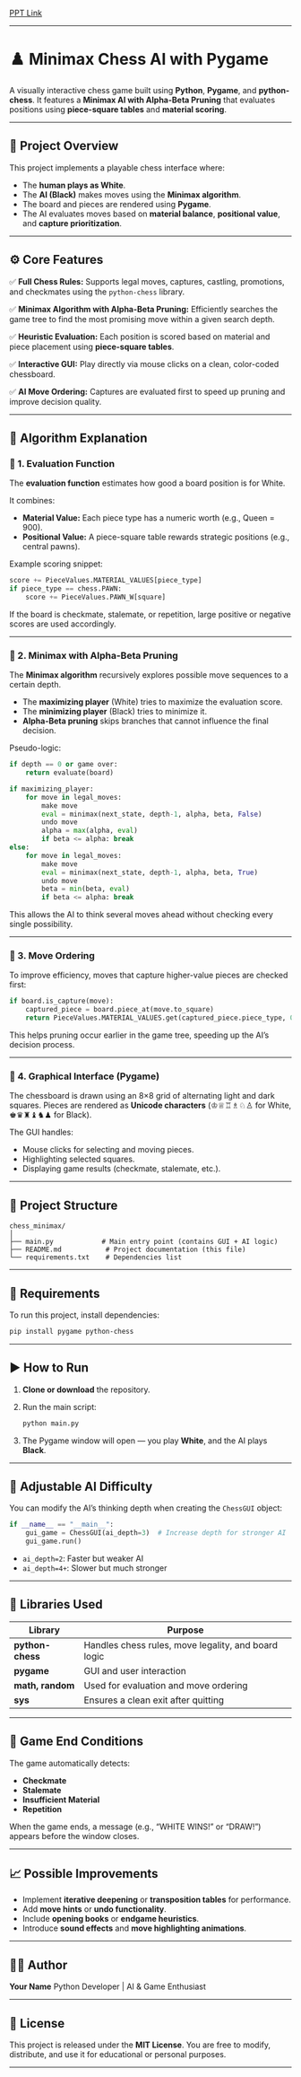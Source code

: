 [PPT Link](https://www.figma.com/deck/tW7c1kefEECfDsvAIeFS4j/AI-mini-project?node-id=1-250&viewport=-148%2C-157%2C0.72&t=BXDEJvplmuRHXfXk-1&scaling=min-zoom&content-scaling=fixed&page-id=0%3A1)

---

# ♟️ Minimax Chess AI with Pygame

A visually interactive chess game built using **Python**, **Pygame**, and **python-chess**.
It features a **Minimax AI with Alpha-Beta Pruning** that evaluates positions using **piece-square tables** and **material scoring**.

---

## 🧠 Project Overview

This project implements a playable chess interface where:

* The **human plays as White**.
* The **AI (Black)** makes moves using the **Minimax algorithm**.
* The board and pieces are rendered using **Pygame**.
* The AI evaluates moves based on **material balance**, **positional value**, and **capture prioritization**.

---

## ⚙️ Core Features

✅ **Full Chess Rules:**
Supports legal moves, captures, castling, promotions, and checkmates using the `python-chess` library.

✅ **Minimax Algorithm with Alpha-Beta Pruning:**
Efficiently searches the game tree to find the most promising move within a given search depth.

✅ **Heuristic Evaluation:**
Each position is scored based on material and piece placement using **piece-square tables**.

✅ **Interactive GUI:**
Play directly via mouse clicks on a clean, color-coded chessboard.

✅ **AI Move Ordering:**
Captures are evaluated first to speed up pruning and improve decision quality.

---

## 🧩 Algorithm Explanation

### 🔹 1. Evaluation Function

The **evaluation function** estimates how good a board position is for White.

It combines:

* **Material Value:** Each piece type has a numeric worth (e.g., Queen = 900).
* **Positional Value:** A piece-square table rewards strategic positions (e.g., central pawns).

Example scoring snippet:

```python
score += PieceValues.MATERIAL_VALUES[piece_type]
if piece_type == chess.PAWN:
    score += PieceValues.PAWN_W[square]
```

If the board is checkmate, stalemate, or repetition, large positive or negative scores are used accordingly.

---

### 🔹 2. Minimax with Alpha-Beta Pruning

The **Minimax algorithm** recursively explores possible move sequences to a certain depth.

* The **maximizing player** (White) tries to maximize the evaluation score.
* The **minimizing player** (Black) tries to minimize it.
* **Alpha-Beta pruning** skips branches that cannot influence the final decision.

Pseudo-logic:

```python
if depth == 0 or game over:
    return evaluate(board)

if maximizing_player:
    for move in legal_moves:
        make move
        eval = minimax(next_state, depth-1, alpha, beta, False)
        undo move
        alpha = max(alpha, eval)
        if beta <= alpha: break
else:
    for move in legal_moves:
        make move
        eval = minimax(next_state, depth-1, alpha, beta, True)
        undo move
        beta = min(beta, eval)
        if beta <= alpha: break
```

This allows the AI to think several moves ahead without checking every single possibility.

---

### 🔹 3. Move Ordering

To improve efficiency, moves that capture higher-value pieces are checked first:

```python
if board.is_capture(move):
    captured_piece = board.piece_at(move.to_square)
    return PieceValues.MATERIAL_VALUES.get(captured_piece.piece_type, 0) + 1000
```

This helps pruning occur earlier in the game tree, speeding up the AI’s decision process.

---

### 🔹 4. Graphical Interface (Pygame)

The chessboard is drawn using an 8×8 grid of alternating light and dark squares.
Pieces are rendered as **Unicode characters** (♔♕♖♗♘♙ for White, ♚♛♜♝♞♟ for Black).

The GUI handles:

* Mouse clicks for selecting and moving pieces.
* Highlighting selected squares.
* Displaying game results (checkmate, stalemate, etc.).

---

## 🧰 Project Structure

```
chess_minimax/
│
├── main.py            # Main entry point (contains GUI + AI logic)
├── README.md           # Project documentation (this file)
└── requirements.txt    # Dependencies list
```

---

## 🐍 Requirements

To run this project, install dependencies:

```bash
pip install pygame python-chess
```

---

## ▶️ How to Run

1. **Clone or download** the repository.
2. Run the main script:

   ```bash
   python main.py
   ```
3. The Pygame window will open — you play **White**, and the AI plays **Black**.

---

## 🧠 Adjustable AI Difficulty

You can modify the AI’s thinking depth when creating the `ChessGUI` object:

```python
if __name__ == "__main__":
    gui_game = ChessGUI(ai_depth=3)  # Increase depth for stronger AI
    gui_game.run()
```

* `ai_depth=2`: Faster but weaker AI
* `ai_depth=4+`: Slower but much stronger

---

## 🧩 Libraries Used

| Library          | Purpose                                             |
| ---------------- | --------------------------------------------------- |
| **python-chess** | Handles chess rules, move legality, and board logic |
| **pygame**       | GUI and user interaction                            |
| **math, random** | Used for evaluation and move ordering               |
| **sys**          | Ensures a clean exit after quitting                 |

---

## 🏁 Game End Conditions

The game automatically detects:

* **Checkmate**
* **Stalemate**
* **Insufficient Material**
* **Repetition**

When the game ends, a message (e.g., “WHITE WINS!” or “DRAW!”) appears before the window closes.

---

## 📈 Possible Improvements

* Implement **iterative deepening** or **transposition tables** for performance.
* Add **move hints** or **undo functionality**.
* Include **opening books** or **endgame heuristics**.
* Introduce **sound effects** and **move highlighting animations**.

---

## 👨‍💻 Author

**Your Name**
Python Developer | AI & Game Enthusiast

---

## 📜 License

This project is released under the **MIT License**.
You are free to modify, distribute, and use it for educational or personal purposes.

---

